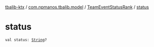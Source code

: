 [tbalib-ktx](../../index.md) / [com.npmanos.tbalib.model](../index.md) / [TeamEventStatusRank](index.md) / [status](./status.md)

# status

`val status: `[`String`](https://kotlinlang.org/api/latest/jvm/stdlib/kotlin/-string/index.html)`?`